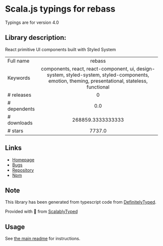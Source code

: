 
# Scala.js typings for rebass

Typings are for version 4.0

## Library description:
React primitive UI components built with Styled System

|                    |                 |
| ------------------ | :-------------: |
| Full name          | rebass |
| Keywords           | components, react, react-component, ui, design-system, styled-system, styled-components, emotion, theming, presentational, stateless, functional |
| # releases         | 0 |
| # dependents       | 0.0 |
| # downloads        | 268859.3333333333 |
| # stars            | 7737.0 |

## Links
- [Homepage](https://github.com/rebassjs/rebass#readme)
- [Bugs](https://github.com/rebassjs/rebass/issues)
- [Repository](https://github.com/rebassjs/rebass)
- [Npm](https://www.npmjs.com/package/rebass)
    


## Note
This library has been generated from typescript code from [DefinitelyTyped](https://definitelytyped.org).

Provided with :purple_heart: from [ScalablyTyped](https://github.com/oyvindberg/ScalablyTyped)

## Usage
See [the main readme](../../readme.md) for instructions.



